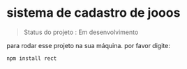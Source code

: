 <h1> sistema de cadastro de jooos </h1>

> Status do projeto : Em desenvolvimento

para rodar esse projeto na sua máquina. por favor digite:

```
npm install rect
```
